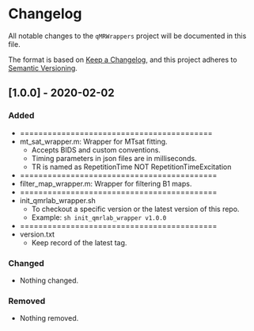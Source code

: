 # Changelog
All notable changes to the `qMRWrappers` project will be documented in this file.

The format is based on [Keep a Changelog](https://keepachangelog.com/en/1.0.0/),
and this project adheres to [Semantic Versioning](https://semver.org/spec/v2.0.0.html).

## [1.0.0] - 2020-02-02

### Added
- ==========================================
- mt_sat_wrapper.m: Wrapper for MTsat fitting. 
    - Accepts BIDS and custom conventions. 
    - Timing parameters in json files are in milliseconds.
    - TR is named as RepetitionTime NOT RepetitionTimeExcitation 
- ===========================================
- filter_map_wrapper.m: Wrapper for filtering B1 maps.
- ===========================================
- init_qmrlab_wrapper.sh 
    - To checkout a specific version or the latest version of this repo.
    - Example: `sh init_qmrlab_wrapper v1.0.0`
- ===========================================
- version.txt
    - Keep record of the latest tag. 

### Changed
- Nothing changed.

### Removed
- Nothing removed.